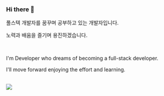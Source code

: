 ### Hi there 👋

<!--
**developer1116/developer1116** is a ✨ _special_ ✨ repository because its `README.md` (this file) appears on your GitHub profile.

Here are some ideas to get you started:

- 🔭 I’m currently working on ...
- 🌱 I’m currently learning ...
- 👯 I’m looking to collaborate on ...
- 🤔 I’m looking for help with ...
- 💬 Ask me about ...
- 📫 How to reach me: ...
- 😄 Pronouns: ...
- ⚡ Fun fact: ...
-->

<p>풀스텍 개발자를 꿈꾸며 공부하고 있는 개발자입니다.</p>
<p>노력과 배움을 즐기며 용진하겠습니다.</p>
</br>
<p>I'm Developer who dreams of becoming a full-stack developer.</p>
<p>I'll move forward enjoying the effort and learning.</p>
</br>
<img src="https://img.shields.io/badge/JavaScript-F7DF1E?style=flat-square&logo=JavaScript&logoColor=white"/>
